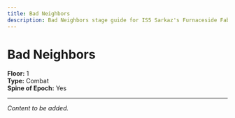 ```yaml
---
title: Bad Neighbors
description: Bad Neighbors stage guide for IS5 Sarkaz's Furnaceside Fables
---
```


# Bad Neighbors

**Floor:** 1  
**Type:** Combat  
**Spine of Epoch:** Yes  

---

*Content to be added.*
